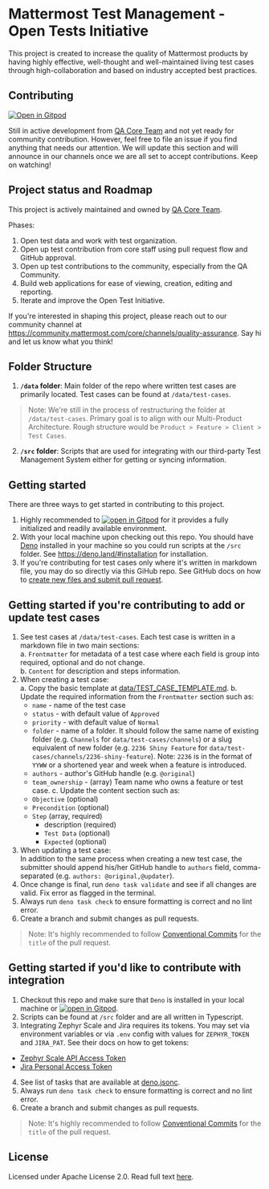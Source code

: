 # Mattermost Test Management - Open Tests Initiative

This project is created to increase the quality of Mattermost products by having highly effective, well-thought and well-maintained living test cases through high-collaboration and based on industry accepted best practices.

## Contributing
[![Open in Gitpod](https://gitpod.io/button/open-in-gitpod.svg)](https://gitpod.io/#https://github.com/mattermost/mattermost-test-management)

Still in active development from [QA Core Team](https://github.com/orgs/mattermost/teams/qa-core-team) and not yet ready for community contribution. However, feel free to file an issue if you find anything that needs our attention. We will update this section and will announce in our channels once we are all set to accept contributions. Keep on watching!

## Project status and Roadmap
This project is actively maintained and owned by [QA Core Team](https://github.com/orgs/mattermost/teams/qa-core-team).

Phases:
1. Open test data and work with test organization.
2. Open up test contribution from core staff using pull request flow and GitHub approval.
3. Open up test contributions to the community, especially from the QA Community.
4. Build web applications for ease of viewing, creation, editing and reporting.
5. Iterate and improve the Open Test Initiative.

If you're interested in shaping this project, please reach out to our community channel at https://community.mattermost.com/core/channels/quality-assurance. Say hi and let us know what you think!

## Folder Structure
1. __`/data` folder__: Main folder of the repo where written test cases are primarily located. Test cases can be found at `/data/test-cases`.

> Note: We're still in the process of restructuring the folder at `/data/test-cases`. Primary goal is to align with our Multi-Product Architecture. Rough structure would be `Product > Feature > Client > Test Cases`.

2. __`/src` folder__: Scripts that are used for integrating with our third-party Test Management System either for getting or syncing information.

## Getting started
There are three ways to get started in contributing to this project.
1. Highly recommended to [![open in Gitpod](https://img.shields.io/badge/open%20in-Gitpod-908a85?logo=gitpod)](https://gitpod.io/#https://github.com/mattermost/mattermost-test-management) for it provides a fully initialized and readily available environment.
2. With your local machine upon checking out this repo. You should have [Deno](https://deno.land/) installed in your machine so you could run scripts at the `/src` folder. See https://deno.land/#installation for installation.
3. If you're contributing for test cases only where it's written in markdown file, you may do so directly via this GiHub repo. See GitHub docs on how to [create new files and submit pull request](https://docs.github.com/en/repositories/working-with-files/managing-files/creating-new-files).

## Getting started if you're contributing to add or update test cases
1. See test cases at `/data/test-cases`. Each test case is written in a markdown file in two main sections:\
a. `Frontmatter` for metadata of a test case where each field is group into required, optional and do not change.\
b. `Content` for description and steps information.
2. When creating a test case:\
a. Copy the basic template at [data/TEST_CASE_TEMPLATE.md](https://raw.githubusercontent.com/mattermost/mattermost-test-management/main/data/TEST_CASE_TEMPLATE.md).
b. Update the required information from the `Frontmatter` section such as:
    - `name` - name of the test case
    - `status` - with default value of `Approved`
    - `priority` - with default value of `Normal`
    - `folder` - name of a folder. It should follow the same name of existing folder (e.g. `Channels` for `data/test-cases/channels`) or a slug equivalent of new folder (e.g. `2236 Shiny Feature` for `data/test-cases/channels/2236-shiny-feature`). Note: `2236` is in the format of `YYWW` or a shortened year and week when a feature is introduced.
    - `authors` - author's GitHub handle (e.g. `@original`)
    - `team_ownership` - (array) Team name who owns a feature or test case.
c. Update the content section such as:
    - `Objective` (optional)
    - `Precondition` (optional)
    - `Step` (array, required)
      - description (required)
      - `Test Data` (optional)
      - `Expected` (optional)
3. When updating a test case:\
In addition to the same process when creating a new test case, the submitter should append his/her GitHub handle to `authors` field, comma-separated (e.g. `authors: @original,@updater`).
4. Once change is final, run `deno task validate` and see if all changes are valid. Fix error as flagged in the terminal.
5. Always run `deno task check` to ensure formatting is correct and no lint error. 
6. Create a branch and submit changes as pull requests.

> Note: It's highly recommended to follow [Conventional Commits](https://www.conventionalcommits.org/en/v1.0.0/) for the `title` of the pull request.

## Getting started if you'd like to contribute with integration
1. Checkout this repo and make sure that `Deno` is installed in your local machine or [![open in Gitpod](https://img.shields.io/badge/open%20in-Gitpod-908a85?logo=gitpod)](https://gitpod.io/#https://github.com/mattermost/mattermost-test-management).
2. Scripts can be found at `/src` folder and are all written in Typescript.
3. Integrating Zephyr Scale and Jira requires its tokens. You may set via environment variables or via `.env` config with values for `ZEPHYR_TOKEN` and `JIRA_PAT`. See their docs on how to get tokens:
- [Zephyr Scale API Access Token](https://support.smartbear.com/zephyr-scale-cloud/docs/rest-api/generating-api-access-tokens.html)
- [Jira Personal Access Token](https://confluence.atlassian.com/enterprise/using-personal-access-tokens-1026032365.html)
4. See list of tasks that are available at [deno.jsonc]([here](https://github.com/mattermost/mattermost-test-management/blob/main/deno.jsonc)).
5. Always run `deno task check` to ensure formatting is correct and no lint error.
6. Create a branch and submit changes as pull requests.

> Note: It's highly recommended to follow [Conventional Commits](https://www.conventionalcommits.org/en/v1.0.0/) for the `title` of the pull request.

## License
Licensed under Apache License 2.0. Read full text [here](https://github.com/mattermost/mattermost-test-management/blob/main/LICENSE).
